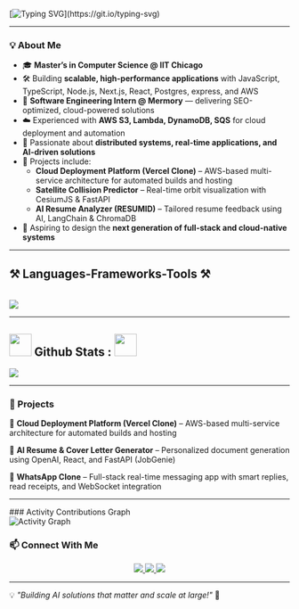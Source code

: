 [![Typing SVG](https://readme-typing-svg.herokuapp.com?font=Noto+Sans+Display&weight=600&size=40&pause=600&color=F7F7F7&background=FFFFFF00&vCenter=true&random=false&width=503&height=65&lines=Hi+There+%F0%9F%91%8B!;I+am+Shiva+Raghav.)](https://git.io/typing-svg)


---

### 💡 About Me
- 🎓 **Master’s in Computer Science @ IIT Chicago**  
- 🛠️ Building **scalable, high-performance applications** with JavaScript, TypeScript, Node.js, Next.js, React, Postgres, express, and AWS  
- 💼 **Software Engineering Intern @ Mermory** — delivering SEO-optimized, cloud-powered solutions  
- ☁️ Experienced with **AWS S3, Lambda, DynamoDB, SQS** for cloud deployment and automation  
- 📡 Passionate about **distributed systems, real-time applications, and AI-driven solutions**  
- 🚀 Projects include:
  - **Cloud Deployment Platform (Vercel Clone)** – AWS-based multi-service architecture for automated builds and hosting  
  - **Satellite Collision Predictor** – Real-time orbit visualization with CesiumJS & FastAPI  
  - **AI Resume Analyzer (RESUMID)** – Tailored resume feedback using AI, LangChain & ChromaDB  
- 🎯 Aspiring to design the **next generation of full-stack and cloud-native systems** 


---

<h2 >⚒️ Languages-Frameworks-Tools ⚒️</h2>
<br/>
<img src="https://skillicons.dev/icons?i=javascript,typescript,python,c,cpp,java,bash,react,redux,html,css,bootstrap,tailwind,mui,nodejs,express,spring,flask,graphql,mongodb,postgresql,sqlite,firebase,aws,docker,kubernetes,git,github,npm,postman,vercel,vscode,eclipse,idea,scikitlearn,hibernate,jest,figma"/>


<br>

---

## <img width="40px" src="https://img.shields.io/badge/-100000?logo=github&logoColor=white"/> Github Stats :  <img width="40px" src="https://img.shields.io/badge/-100000?logo=github&logoColor=white"/>

<img src="https://pacman.abozanona.me/?username=shivarag200701" />

---

### 📌 Projects  
🔹 **Cloud Deployment Platform (Vercel Clone)** – AWS-based multi-service architecture for automated builds and hosting

🔹 **AI Resume & Cover Letter Generator** – Personalized document generation using OpenAI, React, and FastAPI (JobGenie)

🔹 **WhatsApp Clone** – Full-stack real-time messaging app with smart replies, read receipts, and WebSocket integration

---
<td colspan="2" align="center">
      ### Activity Contributions Graph
      <br/>
      <img src="https://github-readme-activity-graph.vercel.app/graph?username=shivarag200701&radius=16&theme=high-contrast&area=true&order=5&custom_title=Activity%20Contributions%20Graph&line=00ff00&area_color=005f99&bg_color=000000&hide_border=true" alt="Activity Graph" />
    </td>
  </tr>
</table>

### 📫 Connect With Me  
<p align="center">
  <a href="https://www.linkedin.com/in/shiva-raghav/">
    <img src="https://img.shields.io/badge/LinkedIn-0A66C2?style=for-the-badge&logo=linkedin&logoColor=white" />
  </a>
  <a href="https://github.com/ShivaRaghav">
    <img src="https://img.shields.io/badge/GitHub-181717?style=for-the-badge&logo=github&logoColor=white" />
  </a>
  <a href="https://www.shiva-raghav.com/">
    <img src="https://img.shields.io/badge/Portfolio-000000?style=for-the-badge&logo=firefox&logoColor=white" />
  </a>
</p>

---

💡 *"Building AI solutions that matter and scale at large!"* 🚀
